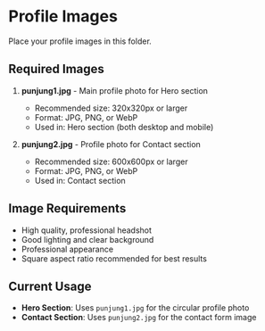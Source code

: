 # Profile Images

Place your profile images in this folder.

## Required Images

1. **punjung1.jpg** - Main profile photo for Hero section
   - Recommended size: 320x320px or larger
   - Format: JPG, PNG, or WebP
   - Used in: Hero section (both desktop and mobile)

2. **punjung2.jpg** - Profile photo for Contact section
   - Recommended size: 600x600px or larger
   - Format: JPG, PNG, or WebP
   - Used in: Contact section

## Image Requirements

- High quality, professional headshot
- Good lighting and clear background
- Professional appearance
- Square aspect ratio recommended for best results

## Current Usage

- **Hero Section**: Uses `punjung1.jpg` for the circular profile photo
- **Contact Section**: Uses `punjung2.jpg` for the contact form image
